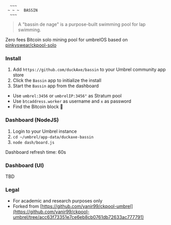 ```
  ~~~
 ~ ~ ~  BASSIN
  ~~~
```

> A "bassin de nage" is a purpose-built swimming pool for lap swimming.

Zero fees Bitcoin solo mining pool for umbrelOS based on [pinkyswear/ckpool-solo](https://hub.docker.com/r/pinkyswear/ckpool-solo)

### Install

1. Add `https://github.com/duckAxe/bassin` to your Umbrel community app store
2. Click the `Bassin` app to initialize the install
3. Start the `Bassin` app from the dashboard


* Use `umbrel:3456` or `umbrelIP:3456"` as Stratum pool
* Use `btcaddress.worker` as username and `x` as password
* Find the Bitcoin block 🎉


### Dashboard (NodeJS)

1. Login to your Umbrel instance
2. `cd ~/umbrel/app-data/duckaxe-bassin`
3. `node dash/board.js`

Dashboard refresh time: 60s


### Dashboard (UI)

TBD


### Legal
* For academic and research purposes only
* Forked from [https://github.com/yanir99/ckpool-umbrel](https://github.com/yanir99/ckpool-umbrel/tree/acc63f73351e7ce6eb8cb0761db72633ac777791)